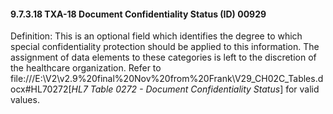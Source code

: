 #### 9.7.3.18 TXA-18 Document Confidentiality Status (ID) 00929

Definition: This is an optional field which identifies the degree to which special confidentiality protection should be applied to this information. The assignment of data elements to these categories is left to the discretion of the healthcare organization. Refer to file:///E:\V2\v2.9%20final%20Nov%20from%20Frank\V29_CH02C_Tables.docx#HL70272[_HL7 Table 0272 - Document Confidentiality Status_] for valid values.
